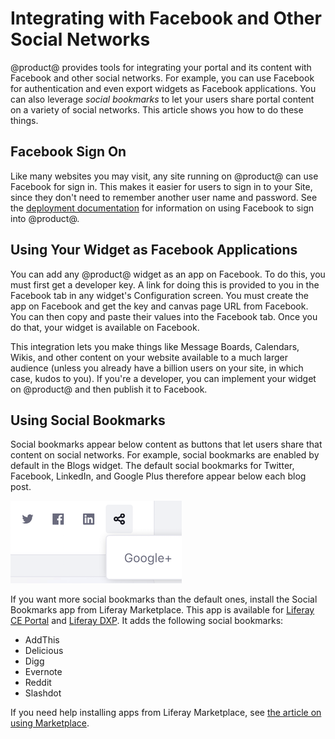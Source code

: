 # Integrating with Facebook and Other Social Networks [](id=integrating-with-facebook)

@product@ provides tools for integrating your portal and its content with 
Facebook and other social networks. For example, you can use Facebook for 
authentication and even export widgets as Facebook applications. You can also 
leverage *social bookmarks* to let your users share portal content on a variety 
of social networks. This article shows you how to do these things. 

## Facebook Sign On [](id=facebook-sign-on)

Like many websites you may visit, any site running on @product@ can use
Facebook for sign in. This makes it easier for users to sign in to your 
Site, since they don't need to remember another user name and password. See the
[deployment documentation](/discover/deployment/-/knowledge_base/7-1/facebook-connect-single-sign-on-authentication) 
for information on using Facebook to sign into @product@. 

## Using Your Widget as Facebook Applications [](id=using-your-widget-as-facebook-applications)

You can add any @product@ widget as an app on Facebook. To do this, you must 
first get a developer key. A link for doing this is provided to you in the 
Facebook tab in any widget's Configuration screen. You must create the app on 
Facebook and get the key and canvas page URL from Facebook. You can then copy 
and paste their values into the Facebook tab. Once you do that, your widget is 
available on Facebook. 

This integration lets you make things like Message Boards, Calendars, Wikis, and 
other content on your website available to a much larger audience (unless you 
already have a billion users on your site, in which case, kudos to you). If 
you're a developer, you can implement your widget on @product@ and then publish 
it to Facebook. 

## Using Social Bookmarks

Social bookmarks appear below content as buttons that let users share that 
content on social networks. For example, social bookmarks are enabled by default 
in the Blogs widget. The default social bookmarks for Twitter, Facebook, 
LinkedIn, and Google Plus therefore appear below each blog post. 

![Figure 1: The default social bookmarks appear inline below content.](../../../images/social-bookmarks-inline.png)

If you want more social bookmarks than the default ones, install the Social 
Bookmarks app from Liferay Marketplace. This app is available for 
[Liferay CE Portal](https://web.liferay.com/marketplace/-/mp/application/15194315) 
and 
[Liferay DXP](https://web.liferay.com/marketplace/-/mp/application/15188453). 
It adds the following social bookmarks: 

-   AddThis
-   Delicious
-   Digg
-   Evernote
-   Reddit
-   Slashdot

If you need help installing apps from Liferay Marketplace, see 
[the article on using Marketplace](/discover/portal/-/knowledge_base/7-1/using-the-liferay-marketplace). 
